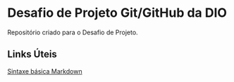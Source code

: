 # Desafio de Projeto Git/GitHub da DIO
Repositório criado para o Desafio de Projeto.

## Links Úteis
[Sintaxe básica Markdown](https://www.markdownguide.org/basic-syntax/)
